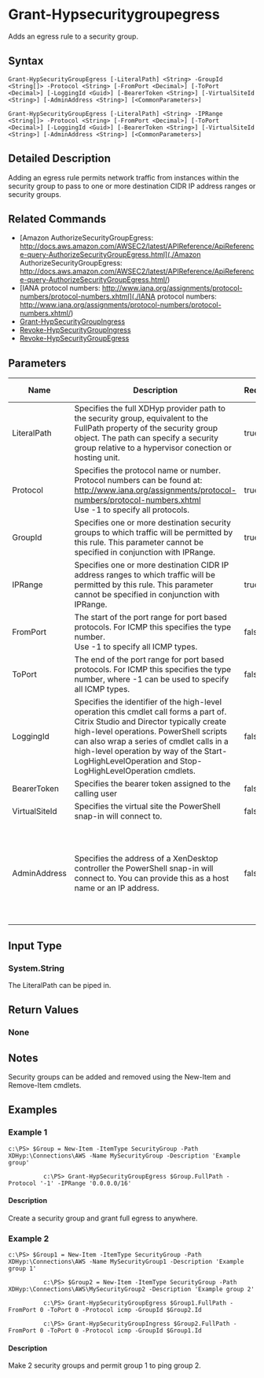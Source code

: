 ﻿
# Grant-Hypsecuritygroupegress
Adds an egress rule to a security group.
## Syntax
```
Grant-HypSecurityGroupEgress [-LiteralPath] <String> -GroupId <String[]> -Protocol <String> [-FromPort <Decimal>] [-ToPort <Decimal>] [-LoggingId <Guid>] [-BearerToken <String>] [-VirtualSiteId <String>] [-AdminAddress <String>] [<CommonParameters>]

Grant-HypSecurityGroupEgress [-LiteralPath] <String> -IPRange <String[]> -Protocol <String> [-FromPort <Decimal>] [-ToPort <Decimal>] [-LoggingId <Guid>] [-BearerToken <String>] [-VirtualSiteId <String>] [-AdminAddress <String>] [<CommonParameters>]
```
## Detailed Description
Adding an egress rule permits network traffic from instances within the security group to pass to one or more destination CIDR IP address ranges or security groups.


## Related Commands

* [Amazon AuthorizeSecurityGroupEgress: http://docs.aws.amazon.com/AWSEC2/latest/APIReference/ApiReference-query-AuthorizeSecurityGroupEgress.html](./Amazon AuthorizeSecurityGroupEgress: http://docs.aws.amazon.com/AWSEC2/latest/APIReference/ApiReference-query-AuthorizeSecurityGroupEgress.html/)
* [IANA protocol numbers: http://www.iana.org/assignments/protocol-numbers/protocol-numbers.xhtml](./IANA protocol numbers: http://www.iana.org/assignments/protocol-numbers/protocol-numbers.xhtml/)
* [Grant-HypSecurityGroupIngress](./Grant-HypSecurityGroupIngress/)
* [Revoke-HypSecurityGroupIngress](./Revoke-HypSecurityGroupIngress/)
* [Revoke-HypSecurityGroupEgress](./Revoke-HypSecurityGroupEgress/)
## Parameters
| Name   | Description | Required? | Pipeline Input | Default Value |
| --- | --- | --- | --- | --- |
| LiteralPath | Specifies the full XDHyp provider path to the security group, equivalent to the FullPath property of the security group object. The path can specify a security group relative to a hypervisor conection or hosting unit. | true | true (ByValue) |  |
| Protocol | Specifies the protocol name or number. Protocol numbers can be found at: http://www.iana.org/assignments/protocol-numbers/protocol-numbers.xhtml<br>Use -1 to specify all protocols. | true | false |  |
| GroupId | Specifies one or more destination security groups to which traffic will be permitted by this rule. This parameter cannot be specified in conjunction with IPRange. | true | false |  |
| IPRange | Specifies one or more destination CIDR IP address ranges to which traffic will be permitted by this rule. This parameter cannot be specified in conjunction with IPRange. | true | false |  |
| FromPort | The start of the port range for port based protocols. For ICMP this specifies the type number.<br>Use -1 to specify all ICMP types. | false | false | 0 |
| ToPort | The end of the port range for port based protocols. For ICMP this specifies the type number, where -1 can be used to specify all ICMP types. | false | false | 0 |
| LoggingId | Specifies the identifier of the high-level operation this cmdlet call forms a part of. Citrix Studio and Director typically create high-level operations. PowerShell scripts can also wrap a series of cmdlet calls in a high-level operation by way of the Start-LogHighLevelOperation and Stop-LogHighLevelOperation cmdlets. | false | false |  |
| BearerToken | Specifies the bearer token assigned to the calling user | false | false |  |
| VirtualSiteId | Specifies the virtual site the PowerShell snap-in will connect to. | false | false |  |
| AdminAddress | Specifies the address of a XenDesktop controller the PowerShell snap-in will connect to. You can provide this as a host name or an IP address. | false | false | Localhost. Once a value is provided by any cmdlet, this value becomes the default. |

## Input Type

### System.String
The LiteralPath can be piped in.
## Return Values

### None

## Notes
Security groups can be added and removed using the New-Item and Remove-Item cmdlets.
## Examples

### Example 1
```
c:\PS> $Group = New-Item -ItemType SecurityGroup -Path XDHyp:\Connections\AWS -Name MySecurityGroup -Description 'Example group'

          c:\PS> Grant-HypSecurityGroupEgress $Group.FullPath -Protocol '-1' -IPRange '0.0.0.0/16'
```
#### Description
Create a security group and grant full egress to anywhere.
### Example 2
```
c:\PS> $Group1 = New-Item -ItemType SecurityGroup -Path XDHyp:\Connections\AWS -Name MySecurityGroup1 -Description 'Example group 1'

          c:\PS> $Group2 = New-Item -ItemType SecurityGroup -Path XDHyp:\Connections\AWS\MySecurityGroup2 -Description 'Example group 2'

          c:\PS> Grant-HypSecurityGroupEgress $Group1.FullPath -FromPort 0 -ToPort 0 -Protocol icmp -GroupId $Group2.Id

          c:\PS> Grant-HypSecurityGroupIngress $Group2.FullPath -FromPort 0 -ToPort 0 -Protocol icmp -GroupId $Group1.Id
```
#### Description
Make 2 security groups and permit group 1 to ping group 2.
